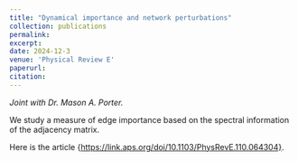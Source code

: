 ```yaml
---
title: "Dynamical importance and network perturbations"
collection: publications
permalink:
excerpt:
date: 2024-12-3
venue: 'Physical Review E'
paperurl:
citation:
---
```


_Joint with Dr. Mason A. Porter._

We study a measure of edge importance based on the spectral information of the adjacency matrix.

Here is the article {https://link.aps.org/doi/10.1103/PhysRevE.110.064304}.

